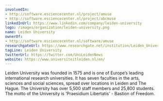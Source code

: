```yaml
---
involvedIn:
- http://software.esciencecenter.nl/project/amuse
- http://software.esciencecenter.nl/project/abcmuse
linkedInUrl: https://www.linkedin.com/company/leiden-university
logo: /images/organization/leiden-university.png
name: Leiden University
ownerOf:
- http://software.esciencecenter.nl/software/amuse
researchgateUrl: https://www.researchgate.net/institution/Leiden_University
tagLine: Leiden University
twitterUrl: https://twitter.com/UniLeidenNews
website: https://www.universiteitleiden.nl/en/
---
```

Leiden University was founded in 1575 and is one of Europe’s leading international research universities. It has seven faculties in the arts, sciences and social sciences, spread over locations in Leiden and The Hague. The University has over 5,500 staff members and 25,800 students. The motto of the University is 'Praesidium Libertatis' - Bastion of Freedom.
